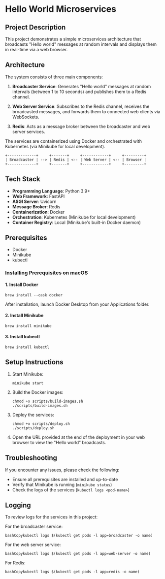 # Hello World Microservices

## Project Description

This project demonstrates a simple microservices architecture that broadcasts "Hello world" messages at random intervals and displays them in real-time via a web browser.

## Architecture

The system consists of three main components:

1. **Broadcaster Service**: Generates "Hello world" messages at random intervals (between 1 to 10 seconds) and publishes them to a Redis channel.

2. **Web Server Service**: Subscribes to the Redis channel, receives the broadcasted messages, and forwards them to connected web clients via WebSockets.

3. **Redis**: Acts as a message broker between the broadcaster and web server services.

The services are containerized using Docker and orchestrated with Kubernetes (via Minikube for local development).

```
+-------------+     +-------+     +------------+     +---------+
| Broadcaster | --> | Redis | <-- | Web Server | <-- | Browser |
+-------------+     +-------+     +------------+     +---------+
```

## Tech Stack

- **Programming Language**: Python 3.9+
- **Web Framework**: FastAPI
- **ASGI Server**: Uvicorn
- **Message Broker**: Redis
- **Containerization**: Docker
- **Orchestration**: Kubernetes (Minikube for local development)
- **Container Registry**: Local (Minikube's built-in Docker daemon)

## Prerequisites

- Docker
- Minikube
- kubectl

### Installing Prerequisites on macOS

#### 1. Install Docker
```
brew install --cask docker
```

After installation, launch Docker Desktop from your Applications folder.

#### 2. Install Minikube
```
brew install minikube
```

#### 3. Install kubectl
```
brew install kubectl
```

## Setup Instructions

1. Start Minikube:
   ```
   minikube start
   ```

2. Build the Docker images:
   ```
   chmod +x scripts/build-images.sh
   ./scripts/build-images.sh
   ```

3. Deploy the services:
   ```
   chmod +x scripts/deploy.sh
   ./scripts/deploy.sh
   ```

4. Open the URL provided at the end of the deployment in your web browser to view the "Hello world" broadcasts.


## Troubleshooting

If you encounter any issues, please check the following:

- Ensure all prerequisites are installed and up-to-date
- Verify that Minikube is running (`minikube status`)
- Check the logs of the services (`kubectl logs <pod-name>`)

## Logging
To review logs for the services in this project:

For the broadcaster service:
```
bashCopykubectl logs $(kubectl get pods -l app=broadcaster -o name)
```

For the web server service:
```
bashCopykubectl logs $(kubectl get pods -l app=web-server -o name)
```

For Redis:
```
bashCopykubectl logs $(kubectl get pods -l app=redis -o name)
```
